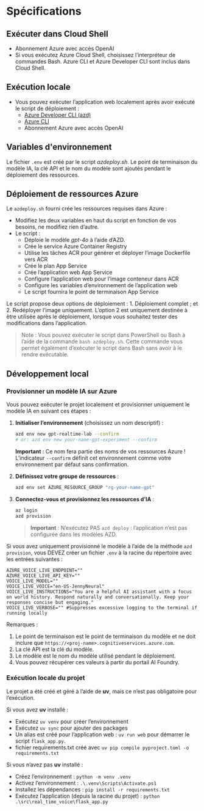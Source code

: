 # Spécifications

## Exécuter dans Cloud Shell

* Abonnement Azure avec accès OpenAI
* Si vous exécutez Azure Cloud Shell, choisissez l’interpréteur de commandes Bash. Azure CLI et Azure Developer CLI sont inclus dans Cloud Shell.

## Exécution locale

* Vous pouvez exécuter l’application web localement après avoir exécuté le script de déploiement :
    * [Azure Developer CLI (azd)](https://learn.microsoft.com/en-us/azure/developer/azure-developer-cli/install-azd)
    * [Azure CLI](https://docs.microsoft.com/en-us/cli/azure/install-azure-cli)
    * Abonnement Azure avec accès OpenAI


## Variables d'environnement

Le fichier `.env` est créé par le script *azdeploy.sh*. Le point de terminaison du modèle IA, la clé API et le nom du modèle sont ajoutés pendant le déploiement des ressources.

## Déploiement de ressources Azure

Le `azdeploy.sh` fourni crée les ressources requises dans Azure :

* Modifiez les deux variables en haut du script en fonction de vos besoins, ne modifiez rien d’autre.
* Le script :
    * Déploie le modèle *gpt-4o* à l’aide d’AZD.
    * Crée le service Azure Container Registry
    * Utilise les tâches ACR pour générer et déployer l’image Dockerfile vers ACR
    * Crée le plan App Service
    * Crée l’application web App Service
    * Configure l’application web pour l’image conteneur dans ACR
    * Configure les variables d’environnement de l’application web
    * Le script fournira le point de terminaison App Service

Le script propose deux options de déploiement : 1. Déploiement complet ; et 2. Redéployer l’image uniquement. L’option 2 est uniquement destinée à être utilisée après le déploiement, lorsque vous souhaitez tester des modifications dans l’application. 

> Note : Vous pouvez exécuter le script dans PowerShell ou Bash à l’aide de la commande `bash azdeploy.sh`. Cette commande vous permet également d’exécuter le script dans Bash sans avoir à le rendre exécutable.

## Développement local

### Provisionner un modèle IA sur Azure

Vous pouvez exécuter le projet localement et provisionner uniquement le modèle IA en suivant ces étapes :

1. **Initialiser l’environnement** (choisissez un nom descriptif) :

   ```bash
   azd env new gpt-realtime-lab --confirm
   # or: azd env new your-name-gpt-experiment --confirm
   ```
   
   **Important** : Ce nom fera partie des noms de vos ressources Azure !  
   L’indicateur `--confirm` définit cet environnement comme votre environnement par défaut sans confirmation.

1. **Définissez votre groupe de ressources** :

   ```bash
   azd env set AZURE_RESOURCE_GROUP "rg-your-name-gpt"
   ```

1. **Connectez-vous et provisionnez les ressources d’IA** :

   ```bash
   az login
   azd provision
   ```

    > **Important** : N’exécutez PAS `azd deploy` : l’application n’est pas configurée dans les modèles AZD.

Si vous avez uniquement provisionné le modèle à l’aide de la méthode `azd provision`, vous DEVEZ créer un fichier `.env` à la racine du répertoire avec les entrées suivantes :

```
AZURE_VOICE_LIVE_ENDPOINT=""
AZURE_VOICE_LIVE_API_KEY=""
VOICE_LIVE_MODEL=""
VOICE_LIVE_VOICE="en-US-JennyNeural"
VOICE_LIVE_INSTRUCTIONS="You are a helpful AI assistant with a focus on world history. Respond naturally and conversationally. Keep your responses concise but engaging."
VOICE_LIVE_VERBOSE="" #Suppresses excessive logging to the terminal if running locally
```

Remarques :

1. Le point de terminaison est le point de terminaison du modèle et ne doit inclure que `https://<proj-name>.cognitiveservices.azure.com`.
1. La clé API est la clé du modèle.
1. Le modèle est le nom du modèle utilisé pendant le déploiement.
1. Vous pouvez récupérer ces valeurs à partir du portail AI Foundry.

### Exécution locale du projet

Le projet a été créé et géré à l’aide de **uv**, mais ce n’est pas obligatoire pour l’exécution. 

Si vous avez **uv** installé :

* Exécutez `uv venv` pour créer l’environnement
* Exécutez `uv sync` pour ajouter des packages
* Un alias est créé pour l’application web : `uv run web` pour démarrer le script `flask_app.py`.
* fichier requirements.txt créé avec `uv pip compile pyproject.toml -o requirements.txt`

Si vous n’avez pas **uv** installé :

* Créez l’environnement : `python -m venv .venv`
* Activez l’environnement : `.\.venv\Scripts\Activate.ps1`
* Installez les dépendances : `pip install -r requirements.txt`
* Exécutez l’application (depuis la racine du projet) : `python .\src\real_time_voice\flask_app.py`
